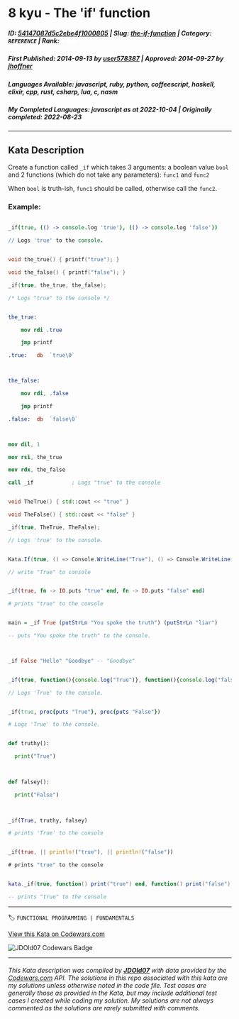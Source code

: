 # 8 kyu - The 'if' function

##### **ID**: [54147087d5c2ebe4f1000805](https://www.codewars.com/kata/54147087d5c2ebe4f1000805) | **Slug**: [the-if-function](https://www.codewars.com/kata/54147087d5c2ebe4f1000805) | **Category**: `REFERENCE` | **Rank**: <span style="color:white">8 kyu</span>

##### **First Published**: 2014-09-13 ***by*** [user578387](https://www.codewars.com/users/user578387) | **Approved**: 2014-09-27 ***by*** [jhoffner](https://www.codewars.com/users/jhoffner)

##### **Languages Available**: javascript, ruby, python, coffeescript, haskell, elixir, cpp, rust, csharp, lua, c, nasm

##### **My Completed Languages**: javascript ***as at*** 2022-10-04 | **Originally completed**: 2022-08-23

---

## Kata Description


Create a function called `_if` which takes 3 arguments: a boolean value `bool` and 2 functions (which do not take any parameters): `func1` and `func2`



When `bool` is truth-ish, `func1` should be called, otherwise call the `func2`.





### Example:



```coffeescript

_if(true, (() -> console.log 'true'), (() -> console.log 'false'))

// Logs 'true' to the console.

```

```c

void the_true() { printf("true"); }

void the_false() { printf("false"); }

_if(true, the_true, the_false);

/* Logs "true" to the console */

```

```nasm

the_true:

    mov rdi .true

    jmp printf

.true:   db  `true\0`



the_false:

    mov rdi, .false

    jmp printf

.false:  db  `false\0`



mov dil, 1

mov rsi, the_true

mov rdx, the_false

call _if            ; Logs "true" to the console

```

```cpp

void TheTrue() { std::cout << "true" }

void TheFalse() { std::cout << "false" }

_if(true, TheTrue, TheFalse);

// Logs 'true' to the console.

```

``` csharp

Kata.If(true, () => Console.WriteLine("True"), () => Console.WriteLine("False"));

// write "True" to console

```

```elixir

_if(true, fn -> IO.puts "true" end, fn -> IO.puts "false" end)

# prints "true" to the console

```

```haskell

main = _if True (putStrLn "You spoke the truth") (putStrLn "liar")

-- puts "You spoke the truth" to the console.



_if False "Hello" "Goodbye" -- "Goodbye"

```

```javascript

_if(true, function(){console.log("True")}, function(){console.log("false")})

// Logs 'True' to the console.

```

```ruby

_if(true, proc{puts "True"}, proc{puts "False"})

# Logs 'True' to the console.

```

```python

def truthy(): 

  print("True")

  

def falsey(): 

  print("False")

  

_if(True, truthy, falsey)

# prints 'True' to the console

```

```rust

_if(true, || println!("true"), || println!("false"))

# prints "true" to the console

```

```lua

kata._if(true, function() print("true") end, function() print("false") end)

-- prints "true" to the console

```

---


🏷 `FUNCTIONAL PROGRAMMING | FUNDAMENTALS`


[View this Kata on Codewars.com](https://www.codewars.com/kata/54147087d5c2ebe4f1000805)

![](https://www.codewars.com/users/jdold07/badges/large "JDOld07 Codewars Badge")

---

###### *This Kata description was compiled by [**JDOld07**](https://tpstech.dev) with data provided by the [Codewars.com](https://www.codewars.com) API.  The solutions in this repo associated with this kata are my solutions unless otherwise noted in the code file.  Test cases are generally those as provided in the Kata, but may include additional test cases I created while coding my solution.  My solutions are not always commented as the solutions are rarely submitted with comments.*
